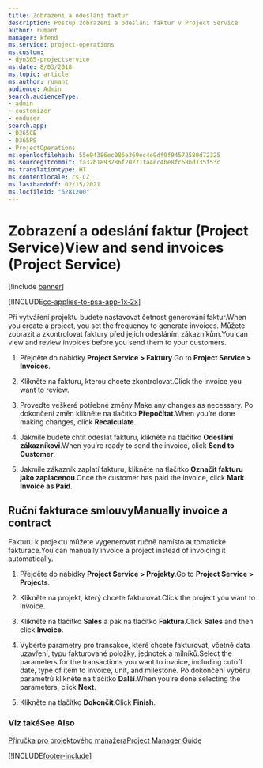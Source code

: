 ```yaml
---
title: Zobrazení a odeslání faktur
description: Postup zobrazení a odeslání faktur v Project Service
author: rumant
manager: kfend
ms.service: project-operations
ms.custom:
- dyn365-projectservice
ms.date: 8/03/2018
ms.topic: article
ms.author: rumant
audience: Admin
search.audienceType:
- admin
- customizer
- enduser
search.app:
- D365CE
- D365PS
- ProjectOperations
ms.openlocfilehash: 55e94386ec086e369ec4e9df9f94572580d72325
ms.sourcegitcommit: fa32b1893286f20271fa4ec4be8fc68bd135f53c
ms.translationtype: HT
ms.contentlocale: cs-CZ
ms.lasthandoff: 02/15/2021
ms.locfileid: "5281200"
---
```

# <a name="view-and-send-invoices-project-service"></a><span data-ttu-id="c2aa5-103">Zobrazení a odeslání faktur (Project Service)</span><span class="sxs-lookup"><span data-stu-id="c2aa5-103">View and send invoices (Project Service)</span></span>

[!include [banner](../includes/psa-now-project-operations.md)]

[!INCLUDE[cc-applies-to-psa-app-1x-2x](../includes/cc-applies-to-psa-app-1x-2x.md)]

<span data-ttu-id="c2aa5-104">Při vytváření projektu budete nastavovat četnost generování faktur.</span><span class="sxs-lookup"><span data-stu-id="c2aa5-104">When you create a project, you set the frequency to generate invoices.</span></span> <span data-ttu-id="c2aa5-105">Můžete zobrazit a zkontrolovat faktury před jejich odesláním zákazníkům.</span><span class="sxs-lookup"><span data-stu-id="c2aa5-105">You can view and review invoices before you send them to your customers.</span></span>  
  
1.  <span data-ttu-id="c2aa5-106">Přejděte do nabídky **Project Service > Faktury**.</span><span class="sxs-lookup"><span data-stu-id="c2aa5-106">Go to **Project Service > Invoices**.</span></span>  
  
2.  <span data-ttu-id="c2aa5-107">Klikněte na fakturu, kterou chcete zkontrolovat.</span><span class="sxs-lookup"><span data-stu-id="c2aa5-107">Click the invoice you want to review.</span></span>  
  
3.  <span data-ttu-id="c2aa5-108">Proveďte veškeré potřebné změny.</span><span class="sxs-lookup"><span data-stu-id="c2aa5-108">Make any changes as necessary.</span></span> <span data-ttu-id="c2aa5-109">Po dokončení změn klikněte na tlačítko **Přepočítat**.</span><span class="sxs-lookup"><span data-stu-id="c2aa5-109">When you’re done making changes, click **Recalculate**.</span></span>  
  
4.  <span data-ttu-id="c2aa5-110">Jakmile budete chtít odeslat fakturu, klikněte na tlačítko **Odeslání zákazníkovi**.</span><span class="sxs-lookup"><span data-stu-id="c2aa5-110">When you’re ready to send the invoice, click **Send to Customer**.</span></span>  
  
5.  <span data-ttu-id="c2aa5-111">Jakmile zákazník zaplatí fakturu, klikněte na tlačítko **Označit fakturu jako zaplacenou**.</span><span class="sxs-lookup"><span data-stu-id="c2aa5-111">Once the customer has paid the invoice, click **Mark Invoice as Paid**.</span></span>  
  
## <a name="manually-invoice-a-contract"></a><span data-ttu-id="c2aa5-112">Ruční fakturace smlouvy</span><span class="sxs-lookup"><span data-stu-id="c2aa5-112">Manually invoice a contract</span></span>  
 <span data-ttu-id="c2aa5-113">Fakturu k projektu můžete vygenerovat ručně namísto automatické fakturace.</span><span class="sxs-lookup"><span data-stu-id="c2aa5-113">You can manually invoice a project instead of invoicing it automatically.</span></span>  
  
1.  <span data-ttu-id="c2aa5-114">Přejděte do nabídky **Project Service > Projekty**.</span><span class="sxs-lookup"><span data-stu-id="c2aa5-114">Go to **Project Service > Projects**.</span></span>  
  
2.  <span data-ttu-id="c2aa5-115">Klikněte na projekt, který chcete fakturovat.</span><span class="sxs-lookup"><span data-stu-id="c2aa5-115">Click the project you want to invoice.</span></span>  
  
3.  <span data-ttu-id="c2aa5-116">Klikněte na tlačítko **Sales** a pak na tlačítko **Faktura**.</span><span class="sxs-lookup"><span data-stu-id="c2aa5-116">Click **Sales** and then click **Invoice**.</span></span>  
  
4.  <span data-ttu-id="c2aa5-117">Vyberte parametry pro transakce, které chcete fakturovat, včetně data uzavření, typu fakturované položky, jednotek a milníků.</span><span class="sxs-lookup"><span data-stu-id="c2aa5-117">Select the parameters for the transactions you want to invoice, including cutoff date, type of item to invoice, unit, and milestone.</span></span> <span data-ttu-id="c2aa5-118">Po dokončení výběru parametrů klikněte na tlačítko **Další**.</span><span class="sxs-lookup"><span data-stu-id="c2aa5-118">When you’re done selecting the parameters, click **Next**.</span></span>  
  
5.  <span data-ttu-id="c2aa5-119">Klikněte na tlačítko **Dokončit**.</span><span class="sxs-lookup"><span data-stu-id="c2aa5-119">Click **Finish**.</span></span>  
  
### <a name="see-also"></a><span data-ttu-id="c2aa5-120">Viz také</span><span class="sxs-lookup"><span data-stu-id="c2aa5-120">See Also</span></span>  
 [<span data-ttu-id="c2aa5-121">Příručka pro projektového manažera</span><span class="sxs-lookup"><span data-stu-id="c2aa5-121">Project Manager Guide</span></span>](../psa/project-manager-guide.md)


[!INCLUDE[footer-include](../includes/footer-banner.md)]